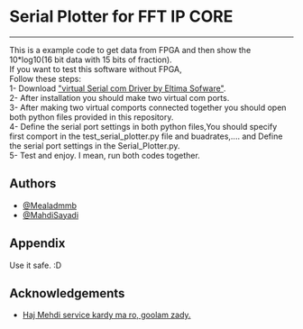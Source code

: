
# Serial Plotter for FFT IP CORE
------------------------------------------------------
This is a example code to get data from FPGA and then show the
10*log10(16 bit data with 15 bits of fraction).  
If you want to test this software without FPGA,    
Follow these steps:    
1- Download ["virtual Serial com Driver by Eltima Sofware"](https://github.com/mealadmmb).  
2- After installation you should make two virtual com ports.  
3- After making two virtual comports connected together you should open both python files provided in this repository.  
4- Define the serial port settings in both python files,You should specify first comport in the test_serial_plotter.py file and buadrates,.... and Define the serial port settings in the Serial_Plotter.py.    
5- Test and enjoy. I mean, run both codes together.  







## Authors

- [@Mealadmmb](https://github.com/mealadmmb)
- [@MahdiSayadi](https://github.com/MMahdiSayadi)


## Appendix

Use it safe. :D


## Acknowledgements

 - [Haj Mehdi service kardy ma ro, goolam zady.](https://github.com/MMahdiSayadi)


